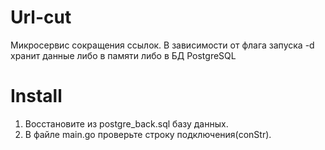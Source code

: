 # Url-cut

Микросервис сокращения ссылок. В зависимости от флага запуска -d хранит данные либо в памяти либо в БД PostgreSQL

# Install

1. Восстановите из postgre_back.sql базу данных.
2. В файле main.go проверьте строку подключения(conStr).
